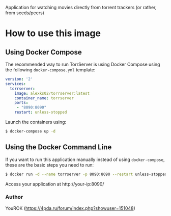 Application for watching movies directly from torrent trackers (or rather, from seeds/peers)

# How to use this image

## Using Docker Compose

The recommended way to run TorrServer is using Docker Compose using the following `docker-compose.yml` template:

```yaml
version: '2'
services:
  torrserver:
    image: alexks02/torrserver:latest
    container_name: torrserver
    ports:
     - "8090:8090"
    restart: unless-stopped
```

Launch the containers using:

```bash
$ docker-compose up -d
```

## Using the Docker Command Line

If you want to run this application manually instead of using `docker-compose`, these are the basic steps you need to run:

```bash
$ docker run -d --name torrserver -p 8090:8090 --restart unless-stopped
```

Access your application at http://your-ip:8090/ 

### Author
YouROK (https://4pda.ru/forum/index.php?showuser=151048)
